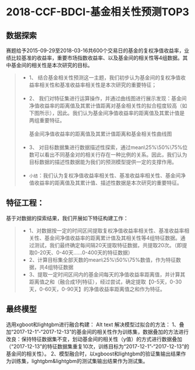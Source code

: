# 2018-CCF-BDCI-基金相关性预测TOP3
## 数据探索
赛题给予2015-09-29至2018-03-16共600个交易日的基金的复权净值收益率，业绩比较基准的收益率，重要市场指数收益率、以及基金间的相关性等4组数据。其中基金间的相关性是本次研究的目标。 <br>
>* 1、	结合基金相关性预测这一主题，我们初步认为基金间的复权净值收益率相关性和基准收益率相关性是本次研究的重要特征； <br><br>
>* 2、	我们对特征集进行运算操作，并通过曲线图进行展示发现：基金间净值收益率的距离值及其累计值距离对基金相关性的拟合程度较高（如下图所示），因此。我们认为基金间净值收益率的距离值及其累计值是两组重要特征。<br><br>
基金间净值收益率的距离值及其累计值距离和基金相关性曲线图 <br><br>
>* 3、	对目标数据集进行数据描述性探索，通过mean\25%\50%\75%位数可以看出不同基金对的相关行存在一种比例的关系。因此，我们认为目标数据的描述性数据能为我们的预测模型提供一定的支撑作用。<br><br>
> * `小结`：我们认为复权净值收益率相关性、基准收益率相关性、基金间净值收益率的距离值及其累计值、描述性数据是本次研究的重要特征。

## 特征工程：

基于对数据的探索结果，我们开展如下特征构建工作： <br>
>* 1、对数据按一定的时间区间提取复权净值收益率相关性、基准收益率相关性、基金间净值收益率的距离累计值及其相关性等4组特征数据。通过测试，我们最终确定每间隔20天提取特征数据，共提取20次。（即提取0-20天、0-40天……0-400天的特征数据）<br>
>* 2、计算目标集全部天数的mean\25%\50%\75%数值，作为特征数据，共4组特征数据<br>
>* 3、提取一定时间区间内的基金间每天的净值收益率距离值，并计算其距离值之和（融合成1列特征），经过尝试，确定提取【0-5天，0-30天，0-60天，0-90天】的净值收益率距离值之和作为特征。<br>

## 最终模型

选用xgboot和lightgbm进行融合构建： Alt text 解决模型过拟合的方法： 1、叠加“2017-12-1”-“2017-12-13”的基金间的相关性作为训练集，数据叠加的方法进行改良：保持特征数据集不变，划动基金间的相关性（y值）的方式进行数据叠加（“2017-12-13”的特征数据集重复10次，训练目标为“2017-12-1”-“2017-12-13”的基金间的相关性）。 2、模型融合时，以xgboost和lightgbm的验证集输出结果作为训练集，lightgbm&lightgbm的测试集输出结果作为测试集。
